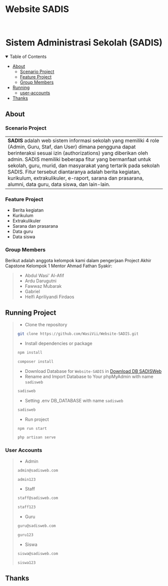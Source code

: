 # Website SADIS

<h1 align="center">
  <br>
  Sistem Administrasi Sekolah (SADIS)
  <br>
</h1>

<details open="open">
<summary>Table of Contents</summary>

-   [About](#about)
    -   [Scenario Project](#scenario-project)
    -   [Feature Project](#feature-project)
    -   [Group Members](#group-members)
-   [Running](#running=project)
    -   [user-accounts](#user-accounts)
-   [Thanks](#thanks)

</details>

## About

### Scenario Project

<table>
<tr>
<td>
<b>SADIS</b> adalah web sistem informasi sekolah yang memiliki 4 role (Admin, Guru, Staf, dan User) dimana pengguna dapat berinteraksi sesuai izin (authorizations) yang diberikan oleh admin. SADIS memiliki beberapa fitur yang bermanfaat untuk sekolah, guru, murid, dan masyarakat yang tertarik pada sekolah SADIS. Fitur tersebut diantaranya adalah berita kegiatan, kurikulum, extrakulikuler, e-raport, sarana dan prasarana, alumni, data guru, data siswa, dan lain-lain. 
</td>
</tr>
</table>

### Feature Project

-   Berita kegiatan
-   Kurikulum
-   Extrakulikuler
-   Sarana dan prasarana
-   Data guru
-   Data siswa

### Group Members

Berikut adalah anggota kelompok kami dalam pengerjaan Project Akhir Capstone Kelompok 1 Mentor Ahmad Fathan Syakir:

> -   Abdul Wasi' Al-Afif
> -   Ardu Darugutni
> -   Fawwaz Mubarak
> -   Gabriel
> -   Helfi Apriliyandi Firdaos

## Running Project

> - Clone the repository
> ```bash
> git clone https://github.com/WasiVii/Website-SADIS.git
> ```
> - Install dependencies or package
> ```bash
> npm install
> ```
> ```bash
> composer install
> ```
> - Download Database for `Website-SADIS` in [Download DB SADISWeb](https://github.com/WasiVii/Website-SADIS/raw/main/Design%20Database/FINAL_DATABASE_db_sadisweb.sql)
> - Rename and Import Database to Your phpMyAdmin with name `sadisweb`
> ```bash
> sadisweb
> ```
> - Setting .env DB_DATABASE with name `sadisweb`
> ```bash
> sadisweb
> ```
> - Run project 
> ```bash
> npm run start
> ```
> ```bash
> php artisan serve
> ```

### User Accounts
> - Admin
> ```bash
> admin@sadisweb.com
> ```
> ```bash
> admin123
> ```
> - Staff
> ```bash
> staff@sadisweb.com
> ```
> ```bash
> staff123
> ```
> - Guru
> ```bash
> guru@sadisweb.com
> ```
> ```bash
> guru123
> ```
> - Siswa
> ```bash
> siswa@sadisweb.com
> ```
> ```bash
> siswa123
> ```
## Thanks
